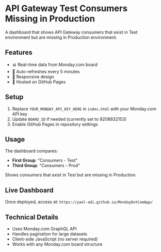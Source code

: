 # API Gateway Test Consumers Missing in Production

A dashboard that shows API Gateway consumers that exist in Test environment but are missing in Production environment.

## Features

- 📊 Real-time data from Monday.com board
- 🔄 Auto-refreshes every 5 minutes
- 📱 Responsive design
- 🚀 Hosted on GitHub Pages

## Setup

1. Replace `YOUR_MONDAY_API_KEY_HERE` in `index.html` with your Monday.com API key
2. Update `BOARD_ID` if needed (currently set to 9208832153)
3. Enable GitHub Pages in repository settings

## Usage

The dashboard compares:
- **First Group**: "Consumers - Test" 
- **Third Group**: "Consumers - Prod"

Shows consumers that exist in Test but are missing in Production.

## Live Dashboard

Once deployed, access at: `https://yael-adi.github.io/MondayDotComApp/`

## Technical Details

- Uses Monday.com GraphQL API
- Handles pagination for large datasets
- Client-side JavaScript (no server required)
- Works with any Monday.com board structure